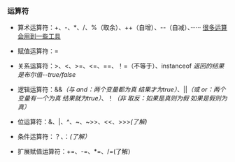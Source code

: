 ### 运算符

* 算术运算符：+、-、*、/、%（取余）、++（自增）、--（自减）、······    <u>很多运算会用到一些工具</u>

* 赋值运算符：=

* 关系运算符：>、<、>=、<=、==、！=（不等于）、instanceof   *返回的结果是布尔值--true/false*

* 逻辑运算符：&&*（与 and：两个变量都为真 结果才为true）*、||*（或 or：两个变量有一个为真 结果就为true）*、！*（非 取反：如果是真则为假 如果是假则为真）*

* 位运算符：&、|、^、~、~>>、<<、>>>*(了解)*

* 条件运算符：？、：*(了解）*

* 扩展赋值运算符：+=、-=、*=、/=(了解）


